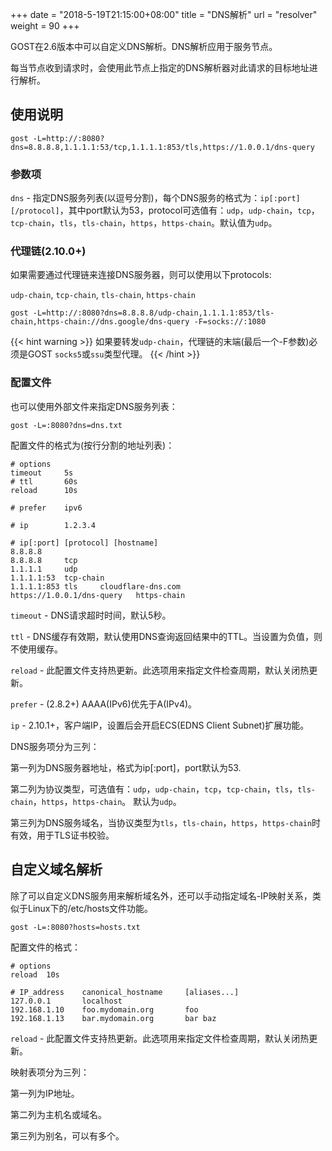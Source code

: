 +++
date = "2018-5-19T21:15:00+08:00"
title = "DNS解析"
url = "resolver"
weight = 90
+++

GOST在2.6版本中可以自定义DNS解析。DNS解析应用于服务节点。

每当节点收到请求时，会使用此节点上指定的DNS解析器对此请求的目标地址进行解析。

## 使用说明

```
gost -L=http://:8080?dns=8.8.8.8,1.1.1.1:53/tcp,1.1.1.1:853/tls,https://1.0.0.1/dns-query
```

### 参数项

`dns` - 指定DNS服务列表(以逗号分割)，每个DNS服务的格式为：`ip[:port][/protocol]`，其中port默认为53，protocol可选值有：`udp`，`udp-chain`，`tcp`，`tcp-chain`，`tls`，`tls-chain`，`https`，`https-chain`。默认值为`udp`。

### 代理链(2.10.0+)

如果需要通过代理链来连接DNS服务器，则可以使用以下protocols:

`udp-chain`, `tcp-chain`, `tls-chain`, `https-chain`

```
gost -L=http://:8080?dns=8.8.8.8/udp-chain,1.1.1.1:853/tls-chain,https-chain://dns.google/dns-query -F=socks://:1080
```

{{< hint warning >}}
如果要转发`udp-chain`，代理链的末端(最后一个-F参数)必须是GOST `socks5`或`ssu`类型代理。
{{< /hint >}}

### 配置文件

也可以使用外部文件来指定DNS服务列表：

```
gost -L=:8080?dns=dns.txt
```

配置文件的格式为(按行分割的地址列表)：

```
# options
timeout     5s
# ttl       60s
reload      10s

# prefer    ipv6

# ip        1.2.3.4

# ip[:port] [protocol] [hostname]
8.8.8.8
8.8.8.8     tcp
1.1.1.1     udp
1.1.1.1:53  tcp-chain
1.1.1.1:853 tls     cloudflare-dns.com
https://1.0.0.1/dns-query   https-chain
```

`timeout` - DNS请求超时时间，默认5秒。

`ttl` - DNS缓存有效期，默认使用DNS查询返回结果中的TTL。当设置为负值，则不使用缓存。

`reload` - 此配置文件支持热更新。此选项用来指定文件检查周期，默认关闭热更新。

`prefer` - (2.8.2+) AAAA(IPv6)优先于A(IPv4)。

`ip` - 2.10.1+，客户端IP，设置后会开启ECS(EDNS Client Subnet)扩展功能。

DNS服务项分为三列：

第一列为DNS服务器地址，格式为ip[:port]，port默认为53.

第二列为协议类型，可选值有：`udp`，`udp-chain`，`tcp`，`tcp-chain`，`tls`，`tls-chain`，`https`，`https-chain`。 默认为`udp`。

第三列为DNS服务域名，当协议类型为`tls`，`tls-chain`，`https`，`https-chain`时有效，用于TLS证书校验。

## 自定义域名解析

除了可以自定义DNS服务用来解析域名外，还可以手动指定域名-IP映射关系，类似于Linux下的/etc/hosts文件功能。

```
gost -L=:8080?hosts=hosts.txt
```

配置文件的格式：

```
# options
reload  10s

# IP_address    canonical_hostname     [aliases...]
127.0.0.1       localhost
192.168.1.10    foo.mydomain.org       foo
192.168.1.13    bar.mydomain.org       bar baz
```

`reload` - 此配置文件支持热更新。此选项用来指定文件检查周期，默认关闭热更新。

映射表项分为三列：

第一列为IP地址。

第二列为主机名或域名。

第三列为别名，可以有多个。
